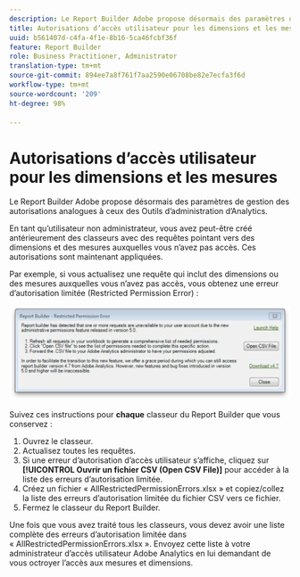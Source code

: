 ```yaml
---
description: Le Report Builder Adobe propose désormais des paramètres de gestion des autorisations analogues à ceux des Outils d’administration d’Analytics.
title: Autorisations d’accès utilisateur pour les dimensions et les mesures
uuid: b561407d-c4fa-4f1e-8b16-5ca46fcbf36f
feature: Report Builder
role: Business Practitioner, Administrator
translation-type: tm+mt
source-git-commit: 894ee7a8f761f7aa2590e06708be82e7ecfa3f6d
workflow-type: tm+mt
source-wordcount: '209'
ht-degree: 98%

---
```



# Autorisations d’accès utilisateur pour les dimensions et les mesures

Le Report Builder Adobe propose désormais des paramètres de gestion des autorisations analogues à ceux des Outils d’administration d’Analytics.

En tant qu’utilisateur non administrateur, vous avez peut-être créé antérieurement des classeurs avec des requêtes pointant vers des dimensions et des mesures auxquelles vous n’avez pas accès. Ces autorisations sont maintenant appliquées.

Par exemple, si vous actualisez une requête qui inclut des dimensions ou des mesures auxquelles vous n’avez pas accès, vous obtenez une erreur d’autorisation limitée (Restricted Permission Error) :

![](assets/arb_restrc_perm.png)

Suivez ces instructions pour **chaque** classeur du Report Builder que vous conservez :

1. Ouvrez le classeur.
1. Actualisez toutes les requêtes.
1. Si une erreur d’autorisation d’accès utilisateur s’affiche, cliquez sur **[!UICONTROL Ouvrir un fichier CSV (Open CSV File)]** pour accéder à la liste des erreurs d’autorisation limitée.
1. Créez un fichier « AllRestrictedPermissionErrors.xlsx » et copiez/collez la liste des erreurs d’autorisation limitée du fichier CSV vers ce fichier.
1. Fermez le classeur du Report Builder.

Une fois que vous avez traité tous les classeurs, vous devez avoir une liste complète des erreurs d’autorisation limitée dans « AllRestrictedPermissionErrors.xlsx ». Envoyez cette liste à votre administrateur d’accès utilisateur Adobe Analytics en lui demandant de vous octroyer l’accès aux mesures et dimensions.
